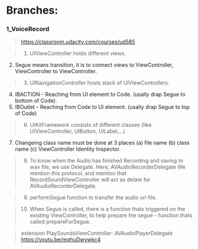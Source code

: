 # Branches:

### 1_VoiceRecord
> https://classroom.udacity.com/courses/ud585

> 1. UIViewController holds different views.
2. Segue means transition, it is to connect views to ViewController, ViewController to ViewController.

>3. UINavigationController hosts stack of UIViewControllers. 
4. IBACTION - Reaching from UI element to Code. (usally drap Segue to bottom of Code). 
5. IBOutlet - Reaching from Code to UI element. (usally drap Segue to top of Code)

>6. UIKitFramework consists of different classes (like UIViewController, UIButton, UILabel,...)
7. Changeing class name must be done at 3 places (a) file name (b) class name (c) ViewController Identity Inspector.

>8. To know when the Audio has finished Recording and saving to wav file, we use Delegate.
 Here, AVAudioRecorderDelegate
 We mention this protocol, and mention that RecordSoundViewController will act as delate for AVAudioRecorderDelegate.

 >9. performSegue function to transfer the audio url file.

 >10. When Segue is called, there is a function thats triggered on the existing ViewController, to help prepare the segue - function thats called prepareForSegue.
 
 >extension PlaySoundsViewController: AVAudioPlayerDelegate
 https://youtu.be/mqhuDwywkc4